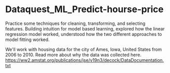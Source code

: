 # Dataquest_ML_Predict-hourse-price

Practice some techniques for cleaning, transforming, and selecting features. 
Building intuition for model based learning, explored how the linear regression model worked, understood how the two 
different approaches to model fitting worked.

We'll work with housing data for the city of Ames, Iowa, United States from 2006 to 2010. 
Read more about why the data was collected here.
https://ww2.amstat.org/publications/jse/v19n3/decock/DataDocumentation.txt
